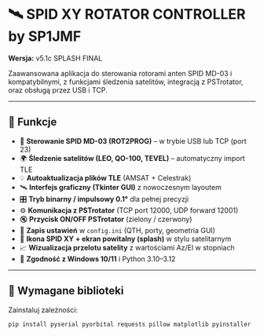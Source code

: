 # 🛰️ SPID XY ROTATOR CONTROLLER by SP1JMF
**Wersja:** v5.1c SPLASH FINAL

Zaawansowana aplikacja do sterowania rotorami anten SPID MD-03 i kompatybilnymi, z funkcjami śledzenia satelitów, integracją z PSTrotator, oraz obsługą przez USB i TCP.

---

## 🌟 Funkcje

- 🔁 **Sterowanie SPID MD-03 (ROT2PROG)** – w trybie USB lub TCP (port 23)
- 🌍 **Śledzenie satelitów (LEO, QO-100, TEVEL)** – automatyczny import TLE
- 💡 **Autoaktualizacja plików TLE** (AMSAT + Celestrak)
- 🛰️ **Interfejs graficzny (Tkinter GUI)** z nowoczesnym layoutem
- 🎛️ **Tryb binarny / impulsowy 0.1°** dla pełnej precyzji
- ⚙️ **Komunikacja z PSTrotator** (TCP port 12000, UDP forward 12001)
- 🔇 **Przycisk ON/OFF PSTrotator** (zielony / czerwony)
- 💾 **Zapis ustawień** w `config.ini` (QTH, porty, geometria GUI)
- 💠 **Ikona SPID XY + ekran powitalny (splash)** w stylu satelitarnym
- 📈 **Wizualizacja przelotu satelity** z wartościami Az/El w stopniach
- 🚀 **Zgodność z Windows 10/11** i Python 3.10–3.12

---

## 🧩 Wymagane biblioteki

Zainstaluj zależności:
```bash
pip install pyserial pyorbital requests pillow matplotlib pyinstaller
